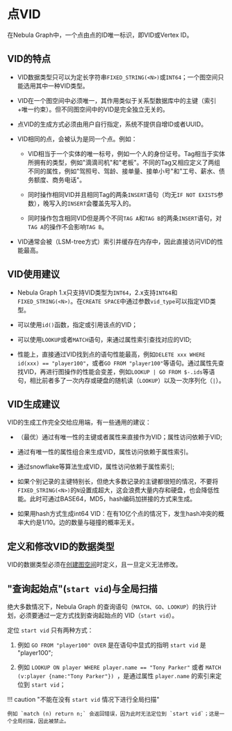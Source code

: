 # 点VID

在Nebula Graph中，一个点由点的ID唯一标识，即VID或Vertex ID。

## VID的特点

- VID数据类型只可以为定长字符串`FIXED_STRING(<N>)`或`INT64`；一个图空间只能选用其中一种VID类型。

- VID在一个图空间中必须唯一，其作用类似于关系型数据库中的主键（索引+唯一约束）。但不同图空间中的VID是完全独立无关的。

- 点VID的生成方式必须由用户自行指定，系统不提供自增ID或者UUID。

- VID相同的点，会被认为是同一个点。例如：
  
  + VID相当于一个实体的唯一标号，例如一个人的身份证号。Tag相当于实体所拥有的类型，例如"滴滴司机"和"老板"。不同的Tag又相应定义了两组不同的属性，例如"驾照号、驾龄、接单量、接单小号"和"工号、薪水、债务额度、商务电话"。

  + 同时操作相同VID并且相同Tag的两条`INSERT`语句（均无`IF NOT EXISTS`参数），晚写入的`INSERT`会覆盖先写入的。

  + 同时操作包含相同VID但是两个不同`TAG A`和`TAG B`的两条`INSERT`语句，对`TAG A`的操作不会影响`TAG B`。

-  VID通常会被（LSM-tree方式）索引并缓存在内存中，因此直接访问VID的性能最高。

## VID使用建议

- Nebula Graph 1.x只支持VID类型为`INT64`，2.x支持`INT64`和`FIXED_STRING(<N>)`。在`CREATE SPACE`中通过参数`vid_type`可以指定VID类型。

- 可以使用`id()`函数，指定或引用该点的VID；

- 可以使用`LOOKUP`或者`MATCH`语句，来通过属性索引查找对应的VID;

- 性能上，直接通过VID找到点的语句性能最高，例如`DELETE xxx WHERE id(xxx) == "player100"`，或者`GO FROM "player100"`等语句。通过属性先查找VID，再进行图操作的性能会变差，例如`LOOKUP | GO FROM $-.ids`等语句，相比前者多了一次内存或硬盘的随机读（`LOOKUP`）以及一次序列化（`|`）。

## VID生成建议

VID的生成工作完全交给应用端，有一些通用的建议：

- （最优）通过有唯一性的主键或者属性来直接作为VID；属性访问依赖于VID;

- 通过有唯一性的属性组合来生成VID，属性访问依赖于属性索引。

- 通过snowflake等算法生成VID，属性访问依赖于属性索引;

- 如果个别记录的主键特别长，但绝大多数记录的主键都很短的情况，不要将`FIXED_STRING(<N>)`的`N`设置成超大，这会浪费大量内存和硬盘，也会降低性能。此时可通过BASE64，MD5，hash编码加拼接的方式来生成。

- 如果用hash方式生成int64 VID：在有10亿个点的情况下，发生hash冲突的概率大约是1/10。边的数量与碰撞的概率无关。

## 定义和修改VID的数据类型

VID的数据类型必须在[创建图空间](../3.ngql-guide/9.space-statements/1.create-space.md)时定义，且一旦定义无法修改。

## "查询起始点"(`start vid`)与全局扫描

绝大多数情况下，Nebula Graph 的查询语句（`MATCH`、`GO`、`LOOKUP`）的执行计划，必须要通过一定方式找到查询起始点的 VID（`start vid`）。

定位 `start vid` 只有两种方式：

1. 例如 `GO FROM "player100" OVER` 是在语句中显式的指明 `start vid` 是 "player100";

2. 例如 `LOOKUP ON player WHERE player.name == "Tony Parker"` 或者 `MATCH (v:player {name:"Tony Parker"}) `，是通过属性 `player.name` 的索引来定位到 `start vid`；


!!! caution "不能在没有 `start vid` 情况下进行全局扫描"

    例如 `match (n) return n;` 会返回错误，因为此时无法定位到 `start vid`；这是一个全局扫描，因此被禁止。
